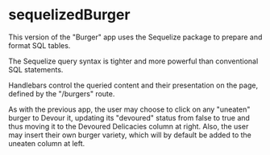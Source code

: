 # sequelizedBurger

This version of the "Burger" app uses the Sequelize package to prepare and format SQL tables.

The Sequelize query syntax is tighter and more powerful than conventional SQL statements.

Handlebars control the queried content and their presentation on the page, defined by the "/burgers" route.

As with the previous app, the user may choose to click on any "uneaten" burger to Devour it, updating its "devoured" status from false to true and thus moving it to the Devoured Delicacies column at right. Also, the user may insert their own burger variety, which will by default be added to the uneaten column at left.